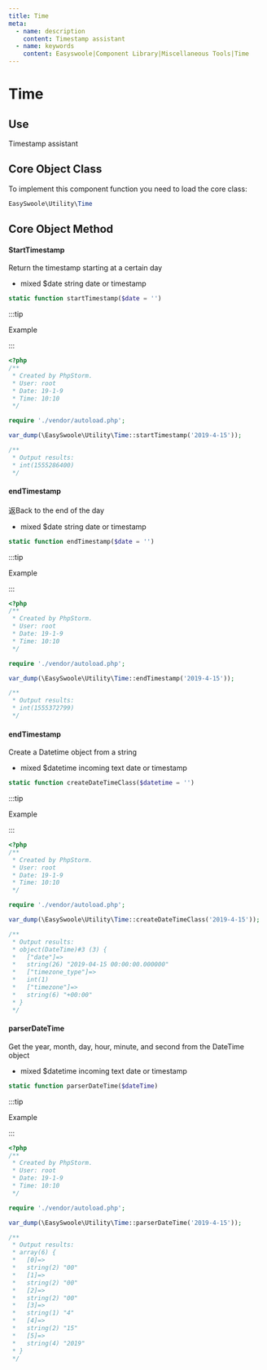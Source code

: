 ```yaml
---
title: Time
meta:
  - name: description
    content: Timestamp assistant
  - name: keywords
    content: Easyswoole|Component Library|Miscellaneous Tools|Time
---
```




# Time


## Use

Timestamp assistant



## Core Object Class

To implement this component function you need to load the core class:

```php
EasySwoole\Utility\Time
```



## Core Object Method



#### StartTimestamp

Return the timestamp starting at a certain day

- mixed $date string date or timestamp

```php
static function startTimestamp($date = '')
```

:::tip

Example

:::

```php
<?php
/**
 * Created by PhpStorm.
 * User: root
 * Date: 19-1-9
 * Time: 10:10
 */

require './vendor/autoload.php';

var_dump(\EasySwoole\Utility\Time::startTimestamp('2019-4-15'));

/**
 * Output results:
 * int(1555286400)
 */
```



#### endTimestamp

返Back to the end of the day
 
 - mixed $date string date or timestamp

```php
static function endTimestamp($date = '')
```

:::tip

Example

:::

```php
<?php
/**
 * Created by PhpStorm.
 * User: root
 * Date: 19-1-9
 * Time: 10:10
 */

require './vendor/autoload.php';

var_dump(\EasySwoole\Utility\Time::endTimestamp('2019-4-15'));

/**
 * Output results:
 * int(1555372799)
 */
```



#### endTimestamp

Create a Datetime object from a string

- mixed $datetime incoming text date or timestamp

```php
static function createDateTimeClass($datetime = '')
```

:::tip

Example

:::

```php
<?php
/**
 * Created by PhpStorm.
 * User: root
 * Date: 19-1-9
 * Time: 10:10
 */

require './vendor/autoload.php';

var_dump(\EasySwoole\Utility\Time::createDateTimeClass('2019-4-15'));

/**
 * Output results:
 * object(DateTime)#3 (3) {
 *   ["date"]=>
 *   string(26) "2019-04-15 00:00:00.000000"
 *   ["timezone_type"]=>
 *   int(1)
 *   ["timezone"]=>
 *   string(6) "+00:00"
 * }
 */
```



#### parserDateTime

Get the year, month, day, hour, minute, and second from the DateTime object

- mixed $datetime incoming text date or timestamp

```php
static function parserDateTime($dateTime)
```

:::tip

Example

:::

```php
<?php
/**
 * Created by PhpStorm.
 * User: root
 * Date: 19-1-9
 * Time: 10:10
 */

require './vendor/autoload.php';

var_dump(\EasySwoole\Utility\Time::parserDateTime('2019-4-15'));

/**
 * Output results:
 * array(6) {
 *   [0]=>
 *   string(2) "00"
 *   [1]=>
 *   string(2) "00"
 *   [2]=>
 *   string(2) "00"
 *   [3]=>
 *   string(1) "4"
 *   [4]=>
 *   string(2) "15"
 *   [5]=>
 *   string(4) "2019"
 * }
 */
```

